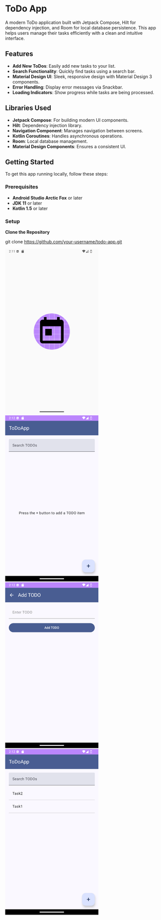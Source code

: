 # ToDo App

A modern ToDo application built with Jetpack Compose, Hilt for dependency injection, and Room for local database persistence. This app helps users manage their tasks efficiently with a clean and intuitive interface.

## Features

- **Add New ToDos**: Easily add new tasks to your list.
- **Search Functionality**: Quickly find tasks using a search bar.
- **Material Design UI**: Sleek, responsive design with Material Design 3 components.
- **Error Handling**: Display error messages via Snackbar.
- **Loading Indicators**: Show progress while tasks are being processed.

## Libraries Used

- **Jetpack Compose**: For building modern UI components.
- **Hilt**: Dependency injection library.
- **Navigation Component**: Manages navigation between screens.
- **Kotlin Coroutines**: Handles asynchronous operations.
- **Room**: Local database management.
- **Material Design Components**: Ensures a consistent UI.

## Getting Started

To get this app running locally, follow these steps:

### Prerequisites

- **Android Studio Arctic Fox** or later
- **JDK 11** or later
- **Kotlin 1.5** or later

### Setup

  **Clone the Repository**
  
   git clone https://github.com/your-username/todo-app.git



<img src="screenshots/Screenshot_20240823_141149.png" alt="Light Mode" width="300"/>

<img src="screenshots/Screenshot_20240823_141207.png" alt="Light Mode Detail" width="300"/>

<img src="screenshots/Screenshot_20240823_141215.png" alt="Light Mode Detail" width="300"/>

<img src="screenshots/Screenshot_20240823_141256.png" alt="Light Mode Detail" width="300"/>
